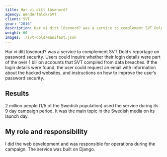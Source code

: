 ```yaml
---
title: Har vi ditt lösenord?
agency: Wenderfalck/SVT
client: SVT
year: "2016"
description: Har vi ditt lösenord? was a service to complement SVT Dold’s reportage on password security. 2 million people used the service during its 9 day campaign period.
weight: 60
images: ./svt-dold/manifest.json
---
```


Har vi ditt lösenord? was a service to complement SVT Dold’s reportage on password security. Users could inquire whether their login details were part of the over 1 billion accounts that SVT compiled from data breaches. If the login details were found, the user could request an email with information about the hacked websites, and instructions on how to improve the user’s password security.

## Results

2 million people (1/5 of the Swedish population) used the service during its 9 day campaign period. It was the main topic in the Swedish media on its launch day.

## My role and responsibility

I did the web development and was responsible for operations during the campaign. The service was built on Django.
